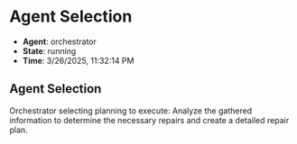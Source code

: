 # Agent Selection

- **Agent**: orchestrator
- **State**: running
- **Time**: 3/26/2025, 11:32:14 PM

## Agent Selection

Orchestrator selecting planning to execute: Analyze the gathered information to determine the necessary repairs and create a detailed repair plan.


